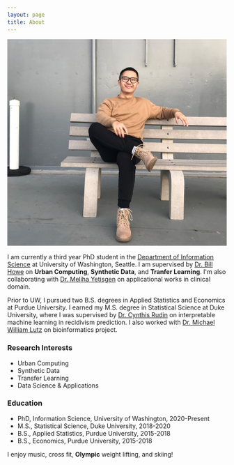 ```yaml
---
layout: page
title: About
---
```


![plot](/assets/img/selfie.jpg)

I am currently a third year PhD student in the [Department of Information Science](https://ischool.uw.edu/) at University of Washington, Seattle. I am supervised by [Dr. Bill Howe](https://faculty.washington.edu/billhowe/) on **Urban Computing**, **Synthetic Data**, and **Tranfer Learning**. I'm also collaborating with [Dr. Meliha Yetisgen](https://faculty.washington.edu/melihay/) on applicational works in clinical domain.

Prior to UW, I pursued two B.S. degrees in Applied Statistics and Economics at Purdue University. I earned my M.S. degree in Statistical Science at Duke University, where I was supervised by [Dr. Cynthis Rudin](https://users.cs.duke.edu/~cynthia/home.html) on interpretable machine learning in recidivism prediction. I also worked with [Dr. Michael William Lutz](https://neurology.duke.edu/profile/michael-william-lutz) on bioinformatics project.


### Research Interests

- Urban Computing
- Synthetic Data
- Transfer Learning
- Data Science & Applications

### Education

- PhD, Information Science, University of Washington, 2020-Present
- M.S., Statistical Science, Duke University, 2018-2020
- B.S., Applied Statistics, Purdue University, 2015-2018
- B.S., Economics, Purdue University, 2015-2018

I enjoy music, cross fit, **Olympic** weight lifting, and skiing!
